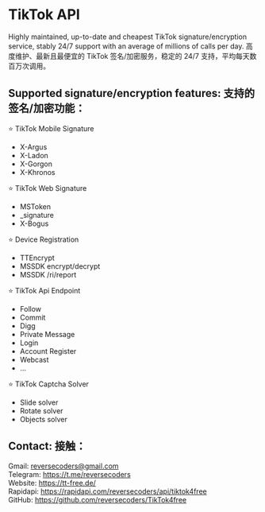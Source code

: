 # TikTok API
Highly maintained, up-to-date and cheapest TikTok signature/encryption service, stably 24/7 support with an average of millions of calls per day.
高度维护、最新且最便宜的 TikTok 签名/加密服务，稳定的 24/7 支持，平均每天数百万次调用。

## Supported signature/encryption features: 支持的签名/加密功能：

⭐ TikTok Mobile Signature

- X-Argus
- X-Ladon
- X-Gorgon
- X-Khronos

⭐ TikTok Web Signature

- MSToken
- _signature
- X-Bogus

⭐ Device Registration

- TTEncrypt
- MSSDK encrypt/decrypt
- MSSDK /ri/report

⭐ TikTok Api Endpoint

- Follow
- Commit
- Digg
- Private Message
- Login
- Account Register
- Webcast
- ...

⭐ TikTok Captcha Solver

- Slide solver
- Rotate solver
- Objects solver

## Contact: 接触：

Gmail: reversecoders@gmail.com <br>
Telegram: https://t.me/reversecoders <br>
Website: https://tt-free.de/ <br>
Rapidapi: https://rapidapi.com/reversecoders/api/tiktok4free <br>
GitHub: https://github.com/reversecoders/TikTok4free
